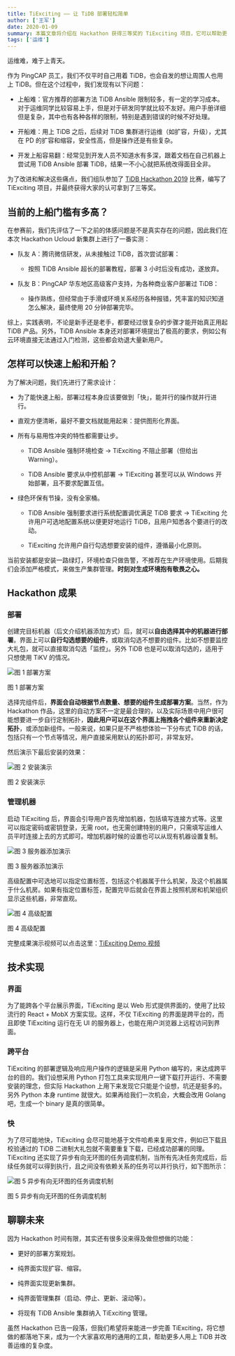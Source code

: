```yaml
---
title: TiExciting —— 让 TiDB 部署轻松简单
author: ['王军']
date: 2020-01-09
summary: 本篇文章将介绍在 Hackathon 获得三等奖的 TiExciting 项目，它可以帮助更多人用上 TiDB 并改善运维的复杂度。
tags: ['运维']
---
```


运维难，难于上青天。

作为 PingCAP 员工，我们不仅平时自己用着 TiDB，也会自发的想让周围人也用上 TiDB。但在这个过程中，我们发现有以下问题：

*   上船难：官方推荐的部署方法 TiDB Ansible 限制较多，有一定的学习成本。对于运维同学比较容易上手，但是对于研发同学就比较不友好。用户手册详细但是复杂，其中也有各种各样的限制，特别是遇到错误的时候不好处理。

*   开船难：用上 TiDB 之后，后续对 TiDB 集群进行运维（如扩容，升级），尤其在 PD 的扩容和缩容，安全性高，但是操作还是有些复杂。

*   开发上船容易翻：经常见到开发人员不知道水有多深，跟着文档在自己机器上尝试用 TiDB Ansible 部署 TiDB，结果一不小心就把系统改得面目全非。

为了改进和解决这些痛点，我们组队参加了 [TiDB Hackathon 2019](https://mp.weixin.qq.com/s/3-ww6MJnygvq8mpkDuwAig) 比赛，编写了 TiExciting 项目，并最终获得大家的认可拿到了三等奖。

## 当前的上船门槛有多高？

在参赛前，我们先评估了一下之前的体感问题是不是真实存在的问题，因此我们在本次 Hackathon Ucloud 新集群上进行了一番实测：

- 队友 A：腾讯微信研发，从未接触过 TiDB，首次尝试部署：

    - 按照 TiDB Ansible 超长的部署教程，部署 3 小时后没有成功，遂放弃。

- 队友 B：PingCAP 华东地区高级客户支持，为各种商业客户部署过 TiDB：

    - 操作熟练，但经常由于手滑或环境关系经历各种报错，凭丰富的知识知道怎么解决，最终使用 20 分钟部署完毕。

综上，实践表明，不论是新手还是老手，都要经过很复杂的步骤才能开始真正用起 TiDB 产品。另外，TiDB Ansible 本身还对部署环境提出了极高的要求，例如公有云环境直接无法通过入门检测，这些都会劝退大量新用户。

## 怎样可以快速上船和开船？

为了解决问题，我们先进行了需求设计：

- 为了能快速上船，部署过程本身应该要做到「快」，能并行的操作就并行进行。

- 直观方便清晰，最好不要文档就能用起来：提供图形化界面。

- 所有与易用性冲突的特性都需要让步。

    - TiDB Ansible 强制环境检查 → TiExciting 不阻止部署（但给出 Warning）。

    - TiDB Ansible 要求从中控机部署 → TiExciting 甚至可以从 Windows 开始部署，且不要求配置互信。

- 绿色环保有节操，没有全家桶。

    - TiDB Ansible 强制要求进行系统配置调优满足 TiDB 要求 → TiExciting 允许用户可选地配置系统以便更好地运行 TiDB，且用户知悉各个要进行的改动。

    - TiExciting 允许用户自行勾选想要安装的组件，遵循最小化原则。

当前安装都是安装一路绿灯，环境检查只做告警，不推荐在生产环境使用。后期我们会添加严格模式，来做生产集群管理。**时刻对生成环境抱有敬畏之心。**

## Hackathon 成果

### 部署

创建完目标机器（后文介绍机器添加方式）后，就可以**自由选择其中的机器进行部署**。界面上可以**自行勾选想要的组件**，或取消勾选不想要的组件。比如不想要监控大礼包，就可以直接取消勾选「监控」。另外 TiDB 也是可以取消勾选的，适用于只想使用 TiKV 的情况。

![图 1 部署方案](media/tiexciting-makes-tidb-deployment-easy-and-simple/1.gif)

<div class="caption-center"> 图 1 部署方案</div>

选择完组件后，**界面会自动根据节点数量、想要的组件生成部署方案**。当然，作为 Hackathon 作品，这里的自动方案不一定是最合理的，以及实际场景中用户很可能想要进一步自行定制拓扑，**因此用户可以在这个界面上拖拽各个组件来重新决定拓扑**，或添加新组件。一般来说，如果只是不严格想体验一下分布式 TiDB 的话，包括只有一个节点等情况，用户直接采用默认的拓扑即可，非常友好。

然后演示下最后安装的效果：

![图 2 安装演示](media/tiexciting-makes-tidb-deployment-easy-and-simple/2.gif)

<div class="caption-center"> 图 2 安装演示</div>

### 管理机器

启动 TiExciting 后，界面会引导用户首先增加机器，包括填写连接方式等。这里可以指定密码或密钥登录，无需 root，也无需创建特别的用户，只需填写运维人员平时连接上去的方式即可。增加机器时候的设置也可以从现有机器设置复制。

![图 3 服务器添加演示](media/tiexciting-makes-tidb-deployment-easy-and-simple/3.gif)

<div class="caption-center"> 图 3 服务器添加演示</div>


高级配置中可选地可以指定位置标签，包括这个机器属于什么机架，及这个机器属于什么机房。如果有指定位置标签，配置完毕后就会在界面上按照机房和机架组织显示这些机器，非常直观。

![图 4 高级配置](media/tiexciting-makes-tidb-deployment-easy-and-simple/4.gif)

<div class="caption-center"> 图 4 高级配置</div>

完整成果演示视频可以点击这里：[TiExciting Demo 视频](https://drive.google.com/open?id=1v62lqGhOXNxTCMr7RKuKxuAfBCWZT4SF)

## 技术实现

### 界面

为了能跨各个平台展示界面，TiExciting 是以 Web 形式提供界面的，使用了比较流行的 React + MobX 方案实现。这样，不仅 TiExciting 的界面是跨平台的，而且即使 TiExciting 运行在无 UI 的服务器上，也能在用户浏览器上远程访问到界面。

### 跨平台

TiExciting 的部署逻辑及响应用户操作的逻辑是采用 Python 编写的，来达成跨平台的目的。我们设想采用 Python 打包工具来实现用户一键下载打开运行、不需要安装的理念，但实际 Hackathon 上用下来发现它只能是个设想，坑还是挺多的。另外 Python 本身 runtime 就很大。如果再给我们一次机会，大概会改用 Golang 吧，生成一个 binary 是真的很简单。

### 快

为了尽可能地快，TiExciting 会尽可能地基于文件哈希来复用文件，例如已下载且校验通过的 TiDB 二进制大礼包就不需要重复下载，已经成功部署的同理。TiExciting 还实现了异步有向无环图的任务调度机制，当所有先决任务完成后，后续任务就可以得到执行，且之间没有依赖关系的任务可以并行执行，如下图所示：

![图 5 异步有向无环图的任务调度机制](media/tiexciting-makes-tidb-deployment-easy-and-simple/5.png)

<div class="caption-center"> 图 5 异步有向无环图的任务调度机制</div>

## 聊聊未来

因为 Hackathon 时间有限，其实还有很多没来得及做但想做的功能：

- 更好的部署方案规划。

- 纯界面实现扩容、缩容。

- 纯界面实现更新集群。

- 纯界面管理集群（启动、停止、更新、滚动等）。

- 将现有 TiDB Ansible 集群纳入 TiExciting 管理。

虽然 Hackathon 已告一段落，但我们希望将来能进一步完善 TiExciting，将它想做的都落地下来，成为一个大家喜欢用的通用的工具，帮助更多人用上 TiDB 并改善运维的复杂度。


